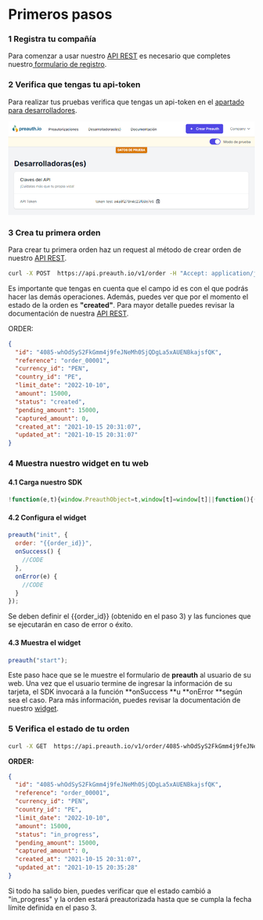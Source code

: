 # Primeros pasos

### 1 Registra tu compañía

Para comenzar a usar nuestro [API REST](api-rest.md) es necesario que completes nuestro[ formulario de registro](https://dashboard.preauth.io/register).

### 2 Verifica que tengas tu api-token

Para realizar tus pruebas verifica que tengas un api-token en el [apartado para desarrolladores](https://dashboard.preauth.io/panel/devs).

![](.gitbook/assets/image.png)

### 3 Crea tu primera orden

Para crear tu primera orden haz un request al método de crear orden de nuestro [API REST](api-rest.md).

```bash
curl -X POST  https://api.preauth.io/v1/order -H "Accept: application/json" -H "x-auth-token: token_test_a4a9f278n4c23f08e7e6" -H "content-type: application/json" -d "{\"currency\":\"PEN\",\"country\":\"PE\",\"amount\":15000,\"reference\":\"order_00001\",\"limit_date\":\"2022-10-10\"}"
```

Es importante que tengas en cuenta que el campo id es con el que podrás hacer las demás operaciones. Además, puedes ver que por el momento el estado de la orden es **"created"**. Para mayor detalle puedes revisar la documentación de nuestra [API REST](api-rest.md).

ORDER:

```json
{
  "id": "4085-whOdSyS2FkGmm4j9feJNeMh0SjQDgLa5xAUENBkajsfQK",
  "reference": "order_00001",
  "currency_id": "PEN",
  "country_id": "PE",
  "limit_date": "2022-10-10",
  "amount": 15000,
  "status": "created",
  "pending_amount": 15000,
  "captured_amount": 0,
  "created_at": "2021-10-15 20:31:07",
  "updated_at": "2021-10-15 20:31:07"
}
```

### 4 Muestra nuestro widget en tu web

#### 4.1 Carga nuestro SDK

```javascript
!function(e,t){window.PreauthObject=t,window[t]=window[t]||function(){(window[t].q=window[t].q||[]).push(arguments)};const n="script",o=document.createElement(n),c=document.getElementsByTagName(n)[0];o.async=1,o.src=e,c.parentNode.insertBefore(o,c)}("https://cdn.preauth.io/preauth.js","preauth");
```

#### 4.2 Configura el widget

```javascript
preauth("init", {
  order: "{{order_id}}",
  onSuccess() {
    //CODE
  },
  onError(e) {
    //CODE
  }
});
```

Se deben definir el {{order_id}} (obtenido en el paso 3) y las funciones que se ejecutarán en caso de error o éxito.

#### 4.3 Muestra el widget

```javascript
preauth("start");
```

Este paso hace que se le muestre el formulario de **preauth** al usuario de su web. Una vez que el usuario termine de ingresar la información de su tarjeta, el SDK invocará a la función **onSuccess **u **onError **según sea el caso. Para más información, puedes revisar la documentación de nuestro [widget](widget.md).

### 5 Verifica el estado de tu orden

```bash
curl -X GET  https://api.preauth.io/v1/order/4085-whOdSyS2FkGmm4j9feJNeMh0SjQDgLa5xAUENBkajsfQK -H "Accept: application/json" -H "x-auth-token: token_test_a4a9f278n4c23f08e7e6"
```

**ORDER:**

```json
{
  "id": "4085-whOdSyS2FkGmm4j9feJNeMh0SjQDgLa5xAUENBkajsfQK",
  "reference": "order_00001",
  "currency_id": "PEN",
  "country_id": "PE",
  "limit_date": "2022-10-10",
  "amount": 15000,
  "status": "in_progress",
  "pending_amount": 15000,
  "captured_amount": 0,
  "created_at": "2021-10-15 20:31:07",
  "updated_at": "2021-10-15 20:35:28"
}
```

Si todo ha salido bien, puedes verificar que el estado cambió a "in_progress" y la orden estará preautorizada hasta que se cumpla la fecha límite definida en el paso 3.
